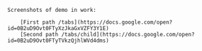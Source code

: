 
    Screenshots of demo in work:
    
        [First path /tabs](https://docs.google.com/open?id=0B2uD9Ovt0FTyXzJkaGxVZFY3Y1E)
        [Second path /tabs/child](https://docs.google.com/open?id=0B2uD9Ovt0FTyTVkzQjhlWVd4dms)
